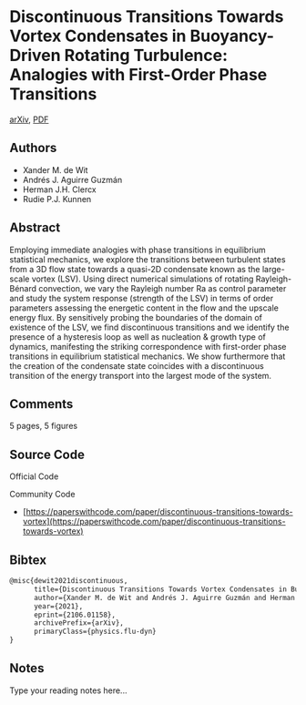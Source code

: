 
# Discontinuous Transitions Towards Vortex Condensates in Buoyancy-Driven Rotating Turbulence: Analogies with First-Order Phase Transitions

[arXiv](https://arxiv.org/abs/2106.01158), [PDF](https://arxiv.org/pdf/2106.01158.pdf)

## Authors

- Xander M. de Wit
- Andrés J. Aguirre Guzmán
- Herman J.H. Clercx
- Rudie P.J. Kunnen

## Abstract

Employing immediate analogies with phase transitions in equilibrium statistical mechanics, we explore the transitions between turbulent states from a 3D flow state towards a quasi-2D condensate known as the large-scale vortex (LSV). Using direct numerical simulations of rotating Rayleigh-Bénard convection, we vary the Rayleigh number Ra as control parameter and study the system response (strength of the LSV) in terms of order parameters assessing the energetic content in the flow and the upscale energy flux. By sensitively probing the boundaries of the domain of existence of the LSV, we find discontinuous transitions and we identify the presence of a hysteresis loop as well as nucleation & growth type of dynamics, manifesting the striking correspondence with first-order phase transitions in equilibrium statistical mechanics. We show furthermore that the creation of the condensate state coincides with a discontinuous transition of the energy transport into the largest mode of the system.

## Comments

5 pages, 5 figures

## Source Code

Official Code



Community Code

- [https://paperswithcode.com/paper/discontinuous-transitions-towards-vortex](https://paperswithcode.com/paper/discontinuous-transitions-towards-vortex)

## Bibtex

```tex
@misc{dewit2021discontinuous,
      title={Discontinuous Transitions Towards Vortex Condensates in Buoyancy-Driven Rotating Turbulence: Analogies with First-Order Phase Transitions}, 
      author={Xander M. de Wit and Andrés J. Aguirre Guzmán and Herman J. H. Clercx and Rudie P. J. Kunnen},
      year={2021},
      eprint={2106.01158},
      archivePrefix={arXiv},
      primaryClass={physics.flu-dyn}
}
```

## Notes

Type your reading notes here...

